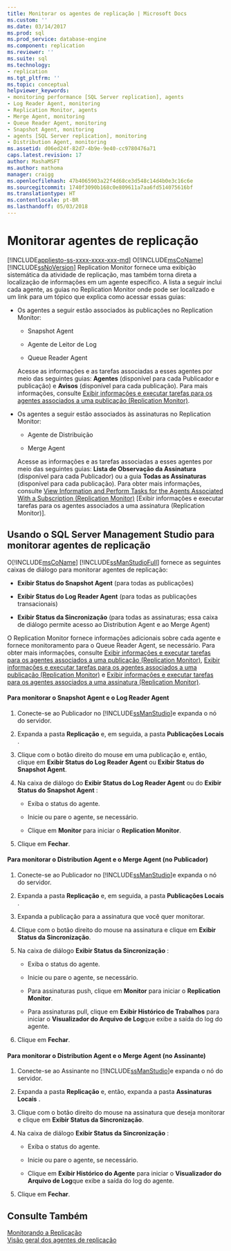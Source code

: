 ```yaml
---
title: Monitorar os agentes de replicação | Microsoft Docs
ms.custom: ''
ms.date: 03/14/2017
ms.prod: sql
ms.prod_service: database-engine
ms.component: replication
ms.reviewer: ''
ms.suite: sql
ms.technology:
- replication
ms.tgt_pltfrm: ''
ms.topic: conceptual
helpviewer_keywords:
- monitoring performance [SQL Server replication], agents
- Log Reader Agent, monitoring
- Replication Monitor, agents
- Merge Agent, monitoring
- Queue Reader Agent, monitoring
- Snapshot Agent, monitoring
- agents [SQL Server replication], monitoring
- Distribution Agent, monitoring
ms.assetid: d06ed24f-82d7-4b9e-9e40-cc9780476a71
caps.latest.revision: 17
author: MashaMSFT
ms.author: mathoma
manager: craigg
ms.openlocfilehash: 47b4065903a22f4d68ce3d548c14d4b0e3c16c6e
ms.sourcegitcommit: 1740f3090b168c0e809611a7aa6fd514075616bf
ms.translationtype: HT
ms.contentlocale: pt-BR
ms.lasthandoff: 05/03/2018
---
```

# <a name="monitor-replication-agents"></a>Monitorar agentes de replicação
[!INCLUDE[appliesto-ss-xxxx-xxxx-xxx-md](../../../includes/appliesto-ss-xxxx-xxxx-xxx-md.md)]
  O[!INCLUDE[msCoName](../../../includes/msconame-md.md)] [!INCLUDE[ssNoVersion](../../../includes/ssnoversion-md.md)] Replication Monitor fornece uma exibição sistemática da atividade de replicação, mas também torna direta a localização de informações em um agente específico. A lista a seguir inclui cada agente, as guias no Replication Monitor onde pode ser localizado e um link para um tópico que explica como acessar essas guias:  
  
-   Os agentes a seguir estão associados às publicações no Replication Monitor:  
  
    -   Snapshot Agent  
  
    -   Agente de Leitor de Log  
  
    -   Queue Reader Agent  
  
     Acesse as informações e as tarefas associadas a esses agentes por meio das seguintes guias: **Agentes** (disponível para cada Publicador e publicação) e **Avisos** (disponível para cada publicação). Para mais informações, consulte [Exibir informações e executar tarefas para os agentes associados a uma publicação &#40;Replication Monitor&#41;](../../../relational-databases/replication/monitor/view-information-and-perform-tasks-for-publication-agents.md).  
  
-   Os agentes a seguir estão associados às assinaturas no Replication Monitor:  
  
    -   Agente de Distribuição  
  
    -   Merge Agent  
  
     Acesse as informações e as tarefas associadas a esses agentes por meio das seguintes guias: **Lista de Observação da Assinatura** (disponível para cada Publicador) ou a guia **Todas as Assinaturas** (disponível para cada publicação). Para obter mais informações, consulte [View Information and Perform Tasks for the Agents Associated With a Subscription &#40;Replication Monitor&#41;](../../../relational-databases/replication/monitor/view-information-and-perform-tasks-for-subscription-agents.md) [Exibir informações e executar tarefas para os agentes associados a uma assinatura (Replication Monitor)].  
  
## <a name="using-sql-server-management-studio-to-monitor-replication-agents"></a>Usando o SQL Server Management Studio para monitorar agentes de replicação  
 O[!INCLUDE[msCoName](../../../includes/msconame-md.md)] [!INCLUDE[ssManStudioFull](../../../includes/ssmanstudiofull-md.md)] fornece as seguintes caixas de diálogo para monitorar agentes de replicação:  
  
-   **Exibir Status do Snapshot Agent** (para todas as publicações)  
  
-   **Exibir Status do Log Reader Agent** (para todas as publicações transacionais)  
  
-   **Exibir Status da Sincronização** (para todas as assinaturas; essa caixa de diálogo permite acesso ao Distribution Agent e ao Merge Agent)  
  
 O Replication Monitor fornece informações adicionais sobre cada agente e fornece monitoramento para o Queue Reader Agent, se necessário. Para obter mais informações, consulte [Exibir informações e executar tarefas para os agentes associados a uma publicação &#40;Replication Monitor&#41;](../../../relational-databases/replication/monitor/view-information-and-perform-tasks-for-publication-agents.md), [Exibir informações e executar tarefas para os agentes associados a uma publicação &#40;Replication Monitor&#41;](../../../relational-databases/replication/monitor/view-information-and-perform-tasks-for-publication-agents.md) e [Exibir informações e executar tarefas para os agentes associados a uma assinatura &#40;Replication Monitor&#41;](../../../relational-databases/replication/monitor/view-information-and-perform-tasks-for-subscription-agents.md).  
  
#### <a name="to-monitor-the-snapshot-agent-and-log-reader-agent"></a>Para monitorar o Snapshot Agent e o Log Reader Agent  
  
1.  Conecte-se ao Publicador no [!INCLUDE[ssManStudio](../../../includes/ssmanstudio-md.md)]e expanda o nó do servidor.  
  
2.  Expanda a pasta **Replicação** e, em seguida, a pasta **Publicações Locais** .  
  
3.  Clique com o botão direito do mouse em uma publicação e, então, clique em **Exibir Status do Log Reader Agent** ou **Exibir Status do Snapshot Agent**.  
  
4.  Na caixa de diálogo do **Exibir Status do Log Reader Agent** ou do **Exibir Status do Snapshot Agent** :  
  
    -   Exiba o status do agente.  
  
    -   Inicie ou pare o agente, se necessário.  
  
    -   Clique em **Monitor** para iniciar o **Replication Monitor**.  
  
5.  Clique em **Fechar**.  
  
#### <a name="to-monitor-the-distribution-agent-and-merge-agent-from-the-publisher"></a>Para monitorar o Distribution Agent e o Merge Agent (no Publicador)  
  
1.  Conecte-se ao Publicador no [!INCLUDE[ssManStudio](../../../includes/ssmanstudio-md.md)]e expanda o nó do servidor.  
  
2.  Expanda a pasta **Replicação** e, em seguida, a pasta **Publicações Locais** .  
  
3.  Expanda a publicação para a assinatura que você quer monitorar.  
  
4.  Clique com o botão direito do mouse na assinatura e clique em **Exibir Status da Sincronização**.  
  
5.  Na caixa de diálogo **Exibir Status da Sincronização** :  
  
    -   Exiba o status do agente.  
  
    -   Inicie ou pare o agente, se necessário.  
  
    -   Para assinaturas push, clique em **Monitor** para iniciar o **Replication Monitor**.  
  
    -   Para assinaturas pull, clique em **Exibir Histórico de Trabalhos** para iniciar o **Visualizador do Arquivo de Log**que exibe a saída do log do agente.  
  
6.  Clique em **Fechar**.  
  
#### <a name="to-monitor-the-distribution-agent-and-merge-agent-from-the-subscriber"></a>Para monitorar o Distribution Agent e o Merge Agent (no Assinante)  
  
1.  Conecte-se ao Assinante no [!INCLUDE[ssManStudio](../../../includes/ssmanstudio-md.md)]e expanda o nó do servidor.  
  
2.  Expanda a pasta **Replicação** e, então, expanda a pasta **Assinaturas Locais** .  
  
3.  Clique com o botão direito do mouse na assinatura que deseja monitorar e clique em **Exibir Status da Sincronização**.  
  
4.  Na caixa de diálogo **Exibir Status da Sincronização** :  
  
    -   Exiba o status do agente.  
  
    -   Inicie ou pare o agente, se necessário.  
  
    -   Clique em **Exibir Histórico do Agente** para iniciar o **Visualizador do Arquivo de Log**que exibe a saída do log do agente.  
  
5.  Clique em **Fechar**.  
  
## <a name="see-also"></a>Consulte Também  
 [Monitorando a Replicação](../../../relational-databases/replication/monitor/monitoring-replication-overview.md)   
 [Visão geral dos agentes de replicação](../../../relational-databases/replication/agents/replication-agents-overview.md)  
  
  
